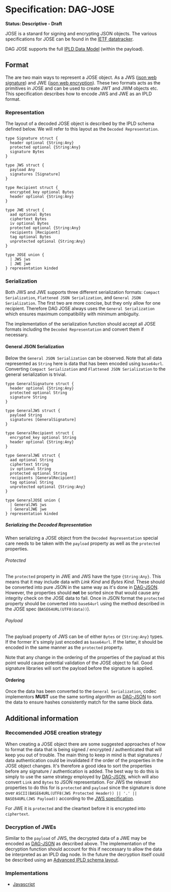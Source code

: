 # Specification: DAG-JOSE

**Status: Descriptive - Draft**

JOSE is a stanard for signing and encrypting JSON objects. The various specifications for JOSE can be found in the [IETF datatracker](https://datatracker.ietf.org/wg/jose/documents/). 

DAG JOSE supports the full [IPLD Data Model](../data-model-layer/data-model.md) (within the payload).

## Format

The are two main ways to represent a JOSE object. As a JWS ([json web signature](https://datatracker.ietf.org/doc/rfc7515/?include_text=1)) and JWE ([json web encryption](https://datatracker.ietf.org/doc/rfc7516/?include_text=1)). These two formats  acts as the primitives in JOSE and can be used to create JWT and JWM objects etc. This specification describes how to encode JWS and JWE as an IPLD format.

### Representation

The layout of a decoded JOSE object is described by the IPLD schema defined below. We will refer to this layout as the `Decoded Representation`. 

```ipldsch
type Signature struct {
  header optional {String:Any}
  protected optional {String:Any}
  signature Bytes
}

type JWS struct {
  payload Any
  signatures [Signature]
}

type Recipient struct {
  encrypted_key optional Bytes
  header optional {String:Any}
}

type JWE struct {
  aad optional Bytes
  ciphertext Bytes
  iv optional Bytes
  protected optional {String:Any}
  recipients [Recipient]
  tag optional Bytes
  unprotected optional {String:Any}
}

type JOSE union {
  | JWS jws
  | JWE jwe
} representation kinded
```

### Serialization

Both JWS and JWE supports three different serialization formats: `Compact Serialization`, `Flattened JSON Serialization`, and `General JSON Serialization`. The first two are more concise, but they only allow for one recipient. Therefore DAG JOSE always uses the `General Serialization` which ensures maximum compatibility with minimum ambiguity. 

The implementation of the serialization function should accept all JOSE formats including the `Decoded Representation` and convert them if necessary. 

#### General JSON Serialization

Below the  `General JSON Serialization` can be observed. Note that all data represented as `String` here is data that has been encoded using `base64url`. Converting `Compact Serialization` and `Flattened JSON Serialization` to the general serialization is trivial.

```ipldsch
type GeneralSignature struct {
  header optional {String:Any}
  protected optional String
  signature String
}

type GeneralJWS struct {
  payload String
  signatures [GeneralSignature]
}

type GeneralRecipient struct {
  encrypted_key optional String
  header optional {String:Any}
}

type GeneralJWE struct {
  aad optional String
  ciphertext String
  iv optional String
  protected optional String
  recipients [GeneralRecipient]
  tag optional String
  unprotected optional {String:Any}
}

type GeneralJOSE union {
  | GeneralJWS jws
  | GeneralJWE jwe
} representation kinded
```

##### Serializing the Decoded Representation

When serializing a JOSE object from the `Decoded Representation` special care needs to be taken with the `payload` property as well as the `protected` properties. 

###### Protected

The `protected` property in JWE and JWS have the type `{String:Any}`. This means that it may include data with *Link Kind* and *Bytes Kind*. These should be converted into pure JSON in the same way as it's done in [DAG-JSON](./dag-json.md). However, the properties should **not** be sorted since that would cause any integrity check on the JOSE data to fail. Once in JSON format the `protected` property should be converted into `base64url` using the method described in the JOSE spec  (`BASE64URL(UTF8(data))`). 

###### Payload

The payload property of JWS can be of either `Bytes` or  `{String:Any}` types. If the former it's simply just encoded as `base64url`. If the latter, it should be encoded in the same manner as the `protected` property.

Note that any change in the ordering of the properties of the payload at this point would cause potential validation of the JOSE object to fail. Good signature libraries will sort the payload before the signature is applied.

#### Ordering

Once the data has been converted to the `General Serialization`, codec implementors **MUST** use the same sorting algorithm as [DAG-JSON](./dag-json.md) to sort the data to ensure hashes consistently match for the same block data.

## Additional information

### Reccomended JOSE creation strategy

When creating a JOSE object there are some suggested approaches of how to format the data that is being signed / encrypted / authenticated that will keep you out of trouble. The main thing to keep in mind is that signatures / data authentication could be invalidated if the order of the properties in the JOSE object changes. It's therefore a good idea to sort the properties before any signature / authentication is added. The best way to do this is simply to use the same strategy employed by [DAG-JSON](./dag-json.md), which will also convert `Link` and `Bytes` to JSON representation. 
For JWS the relevant properties to do this for is `protected` and `payload` since the signature is done over  `ASCII(BASE64URL(UTF8(JWS Protected Header)) || '.' || BASE64URL(JWS Payload))` according to the [JWS specification](https://datatracker.ietf.org/doc/rfc7515/?include_text=1).

For JWE it is `protected` and the cleartext before it is encrypted into `ciphertext`.

### Decryption of JWEs

Similar to the `payload` of JWS, the decrypted data of a JWE may be encoded as [DAG-JSON](./dag-json.md) as described above. The implementation of the decryption function should account for this if neccessary to allow the data be interpreted as an IPLD dag node. In the future the decryption itself could be described using an [Advanced IPLD schema layout](../../schemas/advanced-layouts.md). 

### Implementations

* [Javascript](https://github.com/oed/js-dag-jose)